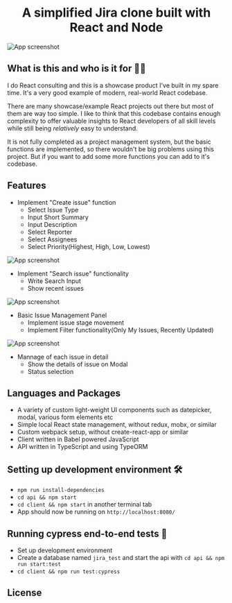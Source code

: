 <h1 align="center">A simplified Jira clone built with React and Node</h1>

![App screenshot](https://i.ibb.co/W3qVvCn/jira-optimized.jpg)

## What is this and who is it for 🤷‍♀️

I do React consulting and this is a showcase product I've built in my spare time. It's a very good example of modern, real-world React codebase.

There are many showcase/example React projects out there but most of them are way too simple. I like to think that this codebase contains enough complexity to offer valuable insights to React developers of all skill levels while still being _relatively_ easy to understand.

It is not fully completed as a project management system, but the basic functions are implemented, so there wouldn't be big problems using this project. But if you want to add some more functions you can add to it's codebase.

## Features

- Implement "Create issue" function
  - Select Issue Type
  - Input Short Summary
  - Input Description
  - Select Reporter
  - Select Assignees
  - Select Priority(Highest, High, Low, Lowest)

![App screenshot](https://ibb.co/WffMX1f)

- Implement "Search issue" functionality
  - Write Search Input
  - Show recent issues

![App screenshot](https://ibb.co/FXKytRz)

- Basic Issue Management Panel
  - Implement issue stage movement
  - Implement Filter functionality(Only My Issues, Recently Updated)

![App screenshot](https://ibb.co/pJxWyXF)

- Mannage of each issue in detail
  - Show the details of issue on Modal
  - Status selection

## Languages and Packages

- A variety of custom light-weight UI components such as datepicker, modal, various form elements etc
- Simple local React state management, without redux, mobx, or similar
- Custom webpack setup, without create-react-app or similar
- Client written in Babel powered JavaScript
- API written in TypeScript and using TypeORM

## Setting up development environment 🛠

- `npm run install-dependencies`
- `cd api && npm start`
- `cd client && npm start` in another terminal tab
- App should now be running on `http://localhost:8080/`

## Running cypress end-to-end tests 🚥

- Set up development environment
- Create a database named `jira_test` and start the api with `cd api && npm run start:test`
- `cd client && npm run test:cypress`

## License